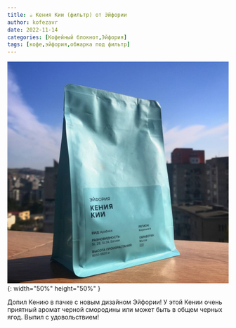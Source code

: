 ```yaml
---
title: ☕️ Кения Кии (фильтр) от Эйфории
author: kofezavr
date: 2022-11-14
categories: [Кофейный блокнот,Эйфория]
tags: [кофе,эйфория,обжарка под фильтр]
--- 
```

![Кения Кии (фильтр) от Эйфории](/assets/img/posts/22/11/kenia-kii.jpg){: width="50%" height="50%" }

Допил Кению в пачке с новым дизайном Эйфории! У этой Кении очень приятный аромат черной смородины или может быть в общем черных ягод. Выпил с удовольствием!